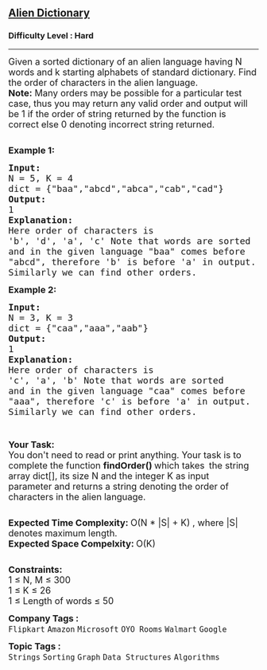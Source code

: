 <h2><a href="https://practice.geeksforgeeks.org/problems/alien-dictionary/1?page=1&difficulty[]=2&company[]=Amazon&curated[]=1&sortBy=submissions">Alien Dictionary</a></h2><h3>Difficulty Level : Hard</h3><hr><div class="problems_problem_content__Xm_eO"><p><span style="font-size:18px">Given a sorted dictionary of an alien language having N words and&nbsp;k starting alphabets of standard dictionary. Find the order of characters in the alien language.<br>
<strong>Note:</strong>&nbsp;Many orders may be&nbsp;possible for a particular test case, thus&nbsp;you may return any valid order and&nbsp;output will be 1 if the order of string returned by the function is correct else 0 denoting incorrect string returned.</span><br>
&nbsp;</p>

<p><span style="font-size:18px"><strong>Example 1:</strong></span></p>

<pre><span style="font-size:18px"><strong>Input: 
</strong>N = 5, K = 4
dict = {"baa","abcd","abca","cab","cad"</span><span style="font-size:18px">}
<strong>Output:
</strong>1
<strong>Explanation:
</strong>Here order of characters is 
'b', 'd', 'a', 'c' Note that words are sorted 
and in the given language "baa" comes before 
"abcd", therefore 'b' is before 'a' in output.
Similarly we can find other orders.</span></pre>

<p><span style="font-size:18px"><strong>Example 2:</strong></span></p>

<pre><span style="font-size:18px"><strong>Input: 
</strong>N = 3, K = 3
dict = {"caa","aaa","aab"}
<strong>Output:
</strong>1
<strong>Explanation:
</strong>Here order of characters is
'c', 'a', 'b' Note that words are sorted
and in the given language "caa" comes before
"aaa", therefore 'c' is before 'a' in output.
Similarly we can find other orders.
</span></pre>

<p>&nbsp;</p>

<p><span style="font-size:18px"><strong>Your Task:</strong><br>
You don't need to read or print anything. Your task is to complete the function&nbsp;<strong>findOrder()&nbsp;</strong>which takes </span>&nbsp;<span style="font-size:18px">the string array dict[], its size N&nbsp;and the integer K as input parameter&nbsp;and returns a string denoting the order of characters in the alien language.</span></p>

<p><br>
<span style="font-size:18px"><strong>Expected Time Complexity:&nbsp;</strong>O(N * |S| + K) , where |S| denotes maximum length.<br>
<strong>Expected Space Compelxity:&nbsp;</strong>O(K)</span></p>

<p><br>
<span style="font-size:18px"><strong>Constraints:</strong><br>
1 ≤ N, M ≤ 300<br>
1 ≤ K&nbsp;≤ 26<br>
1 ≤ Length of words&nbsp;≤ 50</span></p>
</div><p><span style=font-size:18px><strong>Company Tags : </strong><br><code>Flipkart</code>&nbsp;<code>Amazon</code>&nbsp;<code>Microsoft</code>&nbsp;<code>OYO Rooms</code>&nbsp;<code>Walmart</code>&nbsp;<code>Google</code>&nbsp;<br><p><span style=font-size:18px><strong>Topic Tags : </strong><br><code>Strings</code>&nbsp;<code>Sorting</code>&nbsp;<code>Graph</code>&nbsp;<code>Data Structures</code>&nbsp;<code>Algorithms</code>&nbsp;